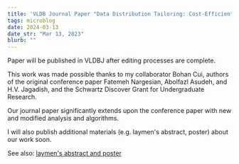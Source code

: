 ```yaml
---
title: 'VLDB Journal Paper "Data Distribution Tailoring: Cost-Efficient Acquisition of Representative Data" has been accepted!'
tags: microblog
date: 2024-03-13
date_str: "Mar 13, 2023"
blurb: ""
---
```


Paper will be published in VLDBJ after editing processes are complete. 

This work was made possible thanks to my collaborator Bohan Cui, authors of the original conference paper Fatemeh Nargesian, Abolfazl Asudeh, and H.V. Jagadish, and the Schwartz Discover Grant for Undergraduate Research. 

Our journal paper significantly extends upon the conference paper with new and modified analysis and algorithms. 

I will also publish additional materials (e.g. laymen's abstract, poster) about our work soon. 

See also: [laymen's abstract and poster](/research/dt)
